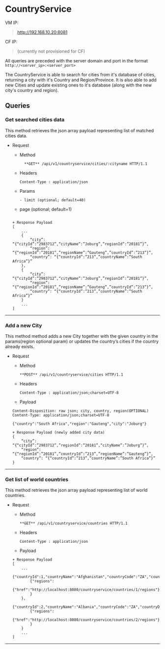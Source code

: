 # CountryService

VM IP:
>http://192.168.10.20:8081

CF IP:
> (currently not provisioned for CF)

All queries are preceded with the server domain and port in the format
``http://<server_ip>:<server_port>``

The CountryService is able to search for cities from it's database of cities, returning a city with it's Country and Region/Province. It is also able to add new Cities and update existing ones to it's  database (along with the new city's country and region). 

## Queries

### Get searched cities data
This method retrieves the json array payload representing list of matched cities data.
+ Request
    + Method
      ```
        **GET** /api/v1/countryservice/cities/:cityname HTTP/1.1
      ```
    + Headers
      ```
      Content-Type : application/json
      ```
      
    + Params
    	```
        - limit (optional; default=40) 
	- page (optional; default=1)
    	```
    
    ```
    + Response Payload
    [
        ...
        {
            “city”: “{“cityId”:”2983712”,“cityName”:”Joburg”,”regionId”:”20181”}”,
            “region”: “{“regionId”:”20181”,”regionName”:”Gauteng”,”countryId”:”213”}”,
            “country”: “{“countryId”:”213”,”countryName”:”South Africa”}”
        },
        {
            “city”: “{“cityId”:”2983712”,“cityName”:”Joburg”,”regionId”:”20181”}”,
            “region”: “{“regionId”:”20181”,”regionName”:”Gauteng”,”countryId”:”213”}”,
            “country”: “{“countryId”:”213”,”countryName”:”South Africa”}”
        }
        ...
    ]
    ```    

------------------------------------------------------------------------------


### Add a new City
This method method adds a new City together with the given country in the params(region optional param) or updates the country’s cities if the country already exists.

+ Request
    + Method
      ```
      **POST** /api/v1/countryservice/cities HTTP/1.1
      ```
    + Headers
      ```
      Content-Type : application/json;charset=UTF-8
      ```
    + Payload
    
    ```
    Content-Disposition: raw json; city, country, region(OPTIONAL)
    Content-Type: application/json;charset=UTF-8
    
    {"country":"South Africa","region":"Gauteng","city":"Joburg"}
    ```

    ```
    + Response Payload (newly added city data)
    {
        “city”: “{“cityId”:”2983712”,”regionId”:”20181”,“cityName”:”Joburg”}”,
        “region”: “{“regionId”:”20181”,”countryId”:”213”,”regionName”:”Gauteng”}”,
        “country”: “{“countryId”:”213”,”countryName”:”South Africa”}”
    }
    ```

------------------------------------------------------------------------------


### Get list of world countries
This method retrieves the json array payload representing list of world countries.
+ Request
    + Method
      ```
      **GET** /api/v1/countryservice/countries HTTP/1.1
      ```
    + Headers
      ```
      Content-Type : application/json
      ```
    + Payload
    
    ```
    + Response Payload
    [
        ...
        {"countryId":1,"countryName":"Afghanistan","countryCode":"ZA","countryDialCode":"+27","_links":
            {"regions":
                {"href":"http://localhost:8080/countryservice/countries/1/regions"}
            }
        },
        {"countryId":2,"countryName":"Albania","countryCode":"ZA","countryDialCode":"+27","_links":
            {"regions":
                {"href":"http://localhost:8080/countryservice/countries/2/regions"}
            }
        }
        ...
    ]
    ```

------------------------------------------------------------------------------
